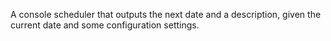 A console scheduler that outputs the next date and a description, given the current date and some configuration settings.
